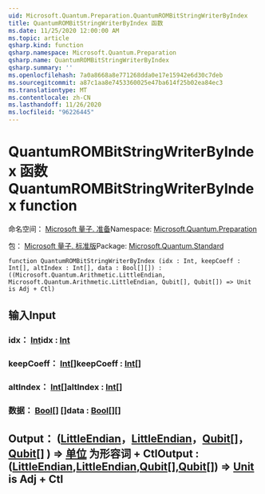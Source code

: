 ```yaml
---
uid: Microsoft.Quantum.Preparation.QuantumROMBitStringWriterByIndex
title: QuantumROMBitStringWriterByIndex 函数
ms.date: 11/25/2020 12:00:00 AM
ms.topic: article
qsharp.kind: function
qsharp.namespace: Microsoft.Quantum.Preparation
qsharp.name: QuantumROMBitStringWriterByIndex
qsharp.summary: ''
ms.openlocfilehash: 7a0a8668a8e771268dda0e17e15942e6d30c7deb
ms.sourcegitcommit: a87c1aa8e7453360025e47ba614f25b02ea84ec3
ms.translationtype: MT
ms.contentlocale: zh-CN
ms.lasthandoff: 11/26/2020
ms.locfileid: "96226445"
---
```

# <a name="quantumrombitstringwriterbyindex-function"></a><span data-ttu-id="c0696-102">QuantumROMBitStringWriterByIndex 函数</span><span class="sxs-lookup"><span data-stu-id="c0696-102">QuantumROMBitStringWriterByIndex function</span></span>

<span data-ttu-id="c0696-103">命名空间： [Microsoft 量子. 准备](xref:Microsoft.Quantum.Preparation)</span><span class="sxs-lookup"><span data-stu-id="c0696-103">Namespace: [Microsoft.Quantum.Preparation](xref:Microsoft.Quantum.Preparation)</span></span>

<span data-ttu-id="c0696-104">包： [Microsoft 量子. 标准版](https://nuget.org/packages/Microsoft.Quantum.Standard)</span><span class="sxs-lookup"><span data-stu-id="c0696-104">Package: [Microsoft.Quantum.Standard](https://nuget.org/packages/Microsoft.Quantum.Standard)</span></span>




```qsharp
function QuantumROMBitStringWriterByIndex (idx : Int, keepCoeff : Int[], altIndex : Int[], data : Bool[][]) : ((Microsoft.Quantum.Arithmetic.LittleEndian, Microsoft.Quantum.Arithmetic.LittleEndian, Qubit[], Qubit[]) => Unit is Adj + Ctl)
```


## <a name="input"></a><span data-ttu-id="c0696-105">输入</span><span class="sxs-lookup"><span data-stu-id="c0696-105">Input</span></span>

### <a name="idx--int"></a><span data-ttu-id="c0696-106">idx： [Int](xref:microsoft.quantum.lang-ref.int)</span><span class="sxs-lookup"><span data-stu-id="c0696-106">idx : [Int](xref:microsoft.quantum.lang-ref.int)</span></span>




### <a name="keepcoeff--int"></a><span data-ttu-id="c0696-107">keepCoeff： [Int](xref:microsoft.quantum.lang-ref.int)[]</span><span class="sxs-lookup"><span data-stu-id="c0696-107">keepCoeff : [Int](xref:microsoft.quantum.lang-ref.int)[]</span></span>




### <a name="altindex--int"></a><span data-ttu-id="c0696-108">altIndex： [Int](xref:microsoft.quantum.lang-ref.int)[]</span><span class="sxs-lookup"><span data-stu-id="c0696-108">altIndex : [Int](xref:microsoft.quantum.lang-ref.int)[]</span></span>




### <a name="data--bool"></a><span data-ttu-id="c0696-109">数据： [Bool](xref:microsoft.quantum.lang-ref.bool)[] []</span><span class="sxs-lookup"><span data-stu-id="c0696-109">data : [Bool](xref:microsoft.quantum.lang-ref.bool)[][]</span></span>





## <a name="output--littleendianlittleendianqubitqubit--unit--is-adj--ctl"></a><span data-ttu-id="c0696-110">Output： ([LittleEndian](xref:Microsoft.Quantum.Arithmetic.LittleEndian)，[LittleEndian](xref:Microsoft.Quantum.Arithmetic.LittleEndian)，[Qubit](xref:microsoft.quantum.lang-ref.qubit)[]，[Qubit](xref:microsoft.quantum.lang-ref.qubit)[] ) => [单位](xref:microsoft.quantum.lang-ref.unit)  为形容词 + Ctl</span><span class="sxs-lookup"><span data-stu-id="c0696-110">Output : ([LittleEndian](xref:Microsoft.Quantum.Arithmetic.LittleEndian),[LittleEndian](xref:Microsoft.Quantum.Arithmetic.LittleEndian),[Qubit](xref:microsoft.quantum.lang-ref.qubit)[],[Qubit](xref:microsoft.quantum.lang-ref.qubit)[]) => [Unit](xref:microsoft.quantum.lang-ref.unit)  is Adj + Ctl</span></span>

